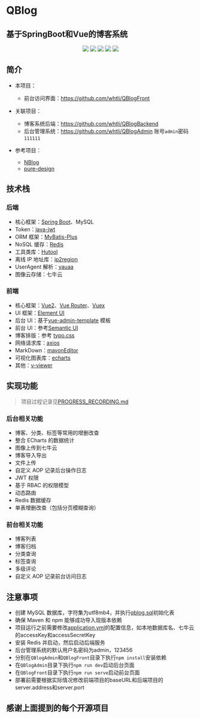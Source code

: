 # QBlog

## 基于SpringBoot和Vue的博客系统

<p align="center">
	<img src="https://img.shields.io/badge/SpringBoot-2.7.5.RELEASE-brightgreen">
	<img src="https://img.shields.io/badge/Vue-2.6.11-brightgreen">
	<img src="https://img.shields.io/badge/JDK-1.8+-orange">
	<img src="https://img.shields.io/maven-central/v/com.baomidou/mybatis-plus.svg?style=flat-square">
	<img src="https://img.shields.io/badge/license-MIT-blue">
</p>

## 简介

+ 本项目：
    - 前台访问界面：https://github.com/whtli/QBlogFront

+ 关联项目：
    - 博客系统后端：https://github.com/whtli/QBlogBackend
    - 后台管理系统：https://github.com/whtli/QBlogAdmin  账号`admin`密码`111111`

+ 参考项目：
    - [NBlog](https://github.com/Naccl/NBlog)
    - [pure-design](https://github.com/xqnode/pure-design)

## 技术栈

### 后端

+ 核心框架：[Spring Boot](https://github.com/spring-projects/spring-boot)、MySQL
+ Token：[java-jwt](https://github.com/auth0/java-jwt)
+ ORM 框架：[MyBatis-Plus](https://github.com/baomidou/mybatis-plus)
+ NoSQL 缓存：[Redis](https://github.com/redis/redis)
+ 工具类库：[Hutool](https://github.com/dromara/hutool)
+ 离线 IP 地址库：[ip2region](https://github.com/lionsoul2014/ip2region)
+ UserAgent 解析：[yauaa](https://github.com/nielsbasjes/yauaa)
+ 图像云存储：七牛云

### 前端

+ 核心框架：[Vue2](https://github.com/vuejs/vue)、[Vue Router](https://github.com/vuejs/vue-router)、[Vuex](https://github.com/vuejs/vuex)
+ UI 框架：[Element UI](https://github.com/ElemeFE/element)
+ 后台 UI：基于[vue-admin-template](https://github.com/PanJiaChen/vue-admin-template) 模板
+ 前台 UI：参考[Semantic UI](https://semantic-ui.com/)
+ 博客排版：参考 [typo.css](https://github.com/sofish/typo.css)
+ 网络请求库：[axios](https://github.com/axios/axios)
+ MarkDown：[mavonEditor](https://github.com/hinesboy/mavonEditor)
+ 可视化图表库：[echarts](https://github.com/apache/echarts)
+ 其他：[v-viewer](https://github.com/fengyuanchen/viewerjs)

## 实现功能

> 项目过程记录见[PROGRESS_RECORDING.md](PROGRESS_RECORDING.md)

### 后台相关功能

+ 博客、分类、标签等常用的增删改查
+ 整合 ECharts 的数据统计
+ 图像上传到七牛云
+ 博客导入导出
+ 文件上传
+ 自定义 AOP 记录后台操作日志
+ JWT 权限
+ 基于 RBAC 的权限模型
+ 动态路由
+ Redis 数据缓存
+ 单表增删改查（包括分页模糊查询）

### 前台相关功能

+ 博客列表
+ 博客归档
+ 分类查询
+ 标签查询
+ 多级评论
+ 自定义 AOP 记录前台访问日志

## 注意事项

+ 创建 MySQL 数据库，字符集为utf8mb4，并执行[qblog.sql](qblog.sql)初始化表
+ 确保 Maven 和 npm 能够成功导入现版本依赖
+ 项目运行之前需要修改[application.yml](src/main/resources/application.yml)的配置信息，如本地数据库名、七牛云的accessKey和accessSecretKey
+ 安装 Redis 并启动，然后启动后端服务
+ 后台管理系统的默认用户名密码为admin，123456
+ 分别在`QBlogAdmin`和`QBlogFront`目录下执行`npm install`安装依赖
+ 在`QBlogAdmin`目录下执行`npm run dev`启动后台页面
+ 在`QBlogFront`目录下执行`npm run serve`启动前台页面
+ 部署前需要根据实际情况修改前端项目的baseURL和后端项目的server.address和server.port

## 感谢上面提到的每个开源项目

